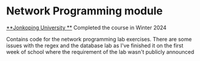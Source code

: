 # Network Programming module  
[**Jonkoping University **](https://ju.se/en/study-at-ju/courses/programme-course/network-programming-autumn-2024-t4224.html)
Completed the course in Winter 2024

Contains code for the network programming lab exercises. 
There are some issues with the regex and the database lab as I've finished it on the first week of school where the requirement of the lab wasn't publicly announced

